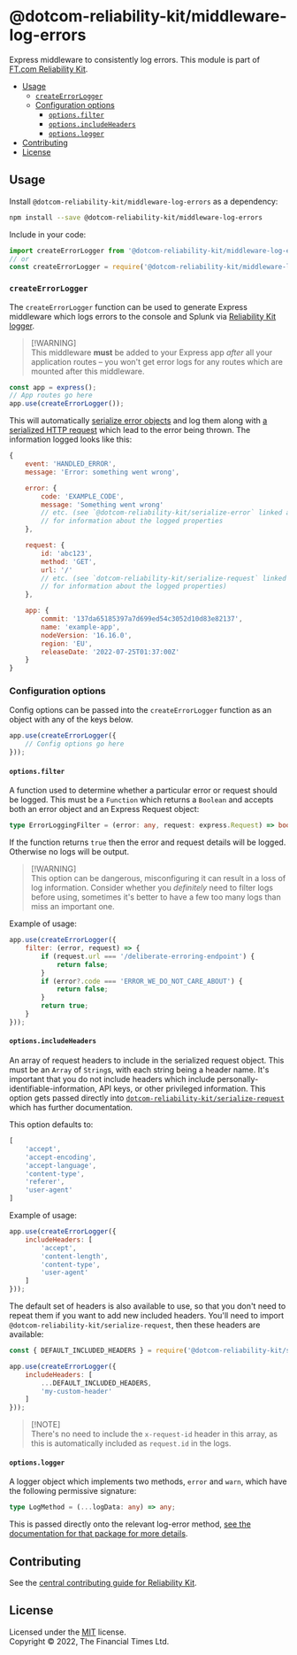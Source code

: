 
# @dotcom-reliability-kit/middleware-log-errors

Express middleware to consistently log errors. This module is part of [FT.com Reliability Kit](https://github.com/Financial-Times/dotcom-reliability-kit#readme).

* [Usage](#usage)
  * [`createErrorLogger`](#createerrorlogger)
  * [Configuration options](#configuration-options)
    * [`options.filter`](#optionsfilter)
    * [`options.includeHeaders`](#optionsincludeheaders)
    * [`options.logger`](#optionslogger)
* [Contributing](#contributing)
* [License](#license)


## Usage

Install `@dotcom-reliability-kit/middleware-log-errors` as a dependency:

```bash
npm install --save @dotcom-reliability-kit/middleware-log-errors
```

Include in your code:

```js
import createErrorLogger from '@dotcom-reliability-kit/middleware-log-errors';
// or
const createErrorLogger = require('@dotcom-reliability-kit/middleware-log-errors');
```

### `createErrorLogger`

The `createErrorLogger` function can be used to generate Express middleware which logs errors to the console and Splunk via [Reliability Kit logger](https://github.com/Financial-Times/dotcom-reliability-kit/tree/main/packages/logger).

> [!WARNING]<br />
> This middleware **must** be added to your Express app _after_ all your application routes – you won't get error logs for any routes which are mounted after this middleware.

```js
const app = express();
// App routes go here
app.use(createErrorLogger());
```

This will automatically [serialize error objects](https://github.com/Financial-Times/dotcom-reliability-kit/tree/main/packages/serialize-error#readme) and log them along with [a serialized HTTP request](https://github.com/Financial-Times/dotcom-reliability-kit/tree/main/packages/serialize-request#readme) which lead to the error being thrown. The information logged looks like this:

```js
{
    event: 'HANDLED_ERROR',
    message: 'Error: something went wrong',

    error: {
        code: 'EXAMPLE_CODE',
        message: 'Something went wrong'
        // etc. (see `@dotcom-reliability-kit/serialize-error` linked above
        // for information about the logged properties
    },

    request: {
        id: 'abc123',
        method: 'GET',
        url: '/'
        // etc. (see `dotcom-reliability-kit/serialize-request` linked above
        // for information about the logged properties)
    },

    app: {
        commit: '137da65185397a7d699ed54c3052d10d83e82137',
        name: 'example-app',
        nodeVersion: '16.16.0',
        region: 'EU',
        releaseDate: '2022-07-25T01:37:00Z'
    }
}
```

### Configuration options

Config options can be passed into the `createErrorLogger` function as an object with any of the keys below.

```js
app.use(createErrorLogger({
    // Config options go here
}));
```

#### `options.filter`

A function used to determine whether a particular error or request should be logged. This must be a `Function` which returns a `Boolean` and accepts both an error object and an Express Request object:

```ts
type ErrorLoggingFilter = (error: any, request: express.Request) => boolean;
```

If the function returns `true` then the error and request details will be logged. Otherwise no logs will be output.

> [!WARNING]<br />
> This option can be dangerous, misconfiguring it can result in a loss of log information. Consider whether you _definitely_ need to filter logs before using, sometimes it's better to have a few too many logs than miss an important one.

Example of usage:
```js
app.use(createErrorLogger({
    filter: (error, request) => {
        if (request.url === '/deliberate-erroring-endpoint') {
            return false;
        }
        if (error?.code === 'ERROR_WE_DO_NOT_CARE_ABOUT') {
            return false;
        }
        return true;
    }
}));
```

#### `options.includeHeaders`

An array of request headers to include in the serialized request object. This must be an `Array` of `String`s, with each string being a header name. It's important that you do not include headers which include personally-identifiable-information, API keys, or other privileged information. This option gets passed directly into [`dotcom-reliability-kit/serialize-request`](https://github.com/Financial-Times/dotcom-reliability-kit/tree/main/packages/serialize-request#readme) which has further documentation.

This option defaults to:
```js
[
    'accept',
    'accept-encoding',
    'accept-language',
    'content-type',
    'referer',
    'user-agent'
]
```

Example of usage:
```js
app.use(createErrorLogger({
    includeHeaders: [
        'accept',
        'content-length',
        'content-type',
        'user-agent'
    ]
}));
```

The default set of headers is also available to use, so that you don't need to repeat them if you want to add new included headers. You'll need to import `@dotcom-reliability-kit/serialize-request`, then these headers are available:

```js
const { DEFAULT_INCLUDED_HEADERS } = require('@dotcom-reliability-kit/serialize-request');

app.use(createErrorLogger({
    includeHeaders: [
        ...DEFAULT_INCLUDED_HEADERS,
        'my-custom-header'
    ]
}));
```

> [!NOTE]<br />
> There's no need to include the `x-request-id` header in this array, as this is automatically included as `request.id` in the logs.

#### `options.logger`

A logger object which implements two methods, `error` and `warn`, which have the following permissive signature:

```ts
type LogMethod = (...logData: any) => any;
```

This is passed directly onto the relevant log-error method, [see the documentation for that package for more details](../log-error/README.md#optionslogger).


## Contributing

See the [central contributing guide for Reliability Kit](https://github.com/Financial-Times/dotcom-reliability-kit/blob/main/docs/contributing.md).


## License

Licensed under the [MIT](https://github.com/Financial-Times/dotcom-reliability-kit/blob/main/LICENSE) license.<br/>
Copyright &copy; 2022, The Financial Times Ltd.

